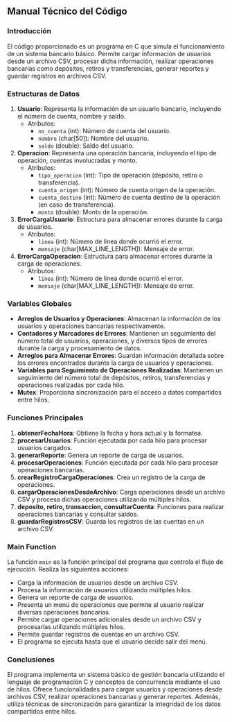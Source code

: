 ## Manual Técnico del Código

### Introducción
El código proporcionado es un programa en C que simula el funcionamiento de un sistema bancario básico. Permite cargar información de usuarios desde un archivo CSV, procesar dicha información, realizar operaciones bancarias como depósitos, retiros y transferencias, generar reportes y guardar registros en archivos CSV.

### Estructuras de Datos
1. **Usuario**: Representa la información de un usuario bancario, incluyendo el número de cuenta, nombre y saldo.
    - Atributos:
        - `no_cuenta` (int): Número de cuenta del usuario.
        - `nombre` (char[50]): Nombre del usuario.
        - `saldo` (double): Saldo del usuario.
2. **Operacion**: Representa una operación bancaria, incluyendo el tipo de operación, cuentas involucradas y monto.
    - Atributos:
        - `tipo_operacion` (int): Tipo de operación (depósito, retiro o transferencia).
        - `cuenta_origen` (int): Número de cuenta origen de la operación.
        - `cuenta_destino` (int): Número de cuenta destino de la operación (en caso de transferencia).
        - `monto` (double): Monto de la operación.
3. **ErrorCargaUsuario**: Estructura para almacenar errores durante la carga de usuarios.
    - Atributos:
        - `linea` (int): Número de línea donde ocurrió el error.
        - `mensaje` (char[MAX_LINE_LENGTH]): Mensaje de error.
4. **ErrorCargaOperacion**: Estructura para almacenar errores durante la carga de operaciones.
    - Atributos:
        - `linea` (int): Número de línea donde ocurrió el error.
        - `mensaje` (char[MAX_LINE_LENGTH]): Mensaje de error.

### Variables Globales
- **Arreglos de Usuarios y Operaciones**: Almacenan la información de los usuarios y operaciones bancarias respectivamente.
- **Contadores y Marcadores de Errores**: Mantienen un seguimiento del número total de usuarios, operaciones, y diversos tipos de errores durante la carga y procesamiento de datos.
- **Arreglos para Almacenar Errores**: Guardan información detallada sobre los errores encontrados durante la carga de usuarios y operaciones.
- **Variables para Seguimiento de Operaciones Realizadas**: Mantienen un seguimiento del número total de depósitos, retiros, transferencias y operaciones realizadas por cada hilo.
- **Mutex**: Proporciona sincronización para el acceso a datos compartidos entre hilos.

### Funciones Principales
1. **obtenerFechaHora**: Obtiene la fecha y hora actual y la formatea.
2. **procesarUsuarios**: Función ejecutada por cada hilo para procesar usuarios cargados.
3. **generarReporte**: Genera un reporte de carga de usuarios.
4. **procesarOperaciones**: Función ejecutada por cada hilo para procesar operaciones bancarias.
5. **crearRegistroCargaOperaciones**: Crea un registro de la carga de operaciones.
6. **cargarOperacionesDesdeArchivo**: Carga operaciones desde un archivo CSV y procesa dichas operaciones utilizando múltiples hilos.
7. **deposito, retiro, transaccion, consultarCuenta**: Funciones para realizar operaciones bancarias y consultar saldos.
8. **guardarRegistrosCSV**: Guarda los registros de las cuentas en un archivo CSV.

### Main Function
La función `main` es la función principal del programa que controla el flujo de ejecución. Realiza las siguientes acciones:
- Carga la información de usuarios desde un archivo CSV.
- Procesa la información de usuarios utilizando múltiples hilos.
- Genera un reporte de carga de usuarios.
- Presenta un menú de operaciones que permite al usuario realizar diversas operaciones bancarias.
- Permite cargar operaciones adicionales desde un archivo CSV y procesarlas utilizando múltiples hilos.
- Permite guardar registros de cuentas en un archivo CSV.
- El programa se ejecuta hasta que el usuario decide salir del menú.

### Conclusiones
El programa implementa un sistema básico de gestión bancaria utilizando el lenguaje de programación C y conceptos de concurrencia mediante el uso de hilos. Ofrece funcionalidades para cargar usuarios y operaciones desde archivos CSV, realizar operaciones bancarias y generar reportes. Además, utiliza técnicas de sincronización para garantizar la integridad de los datos compartidos entre hilos.
